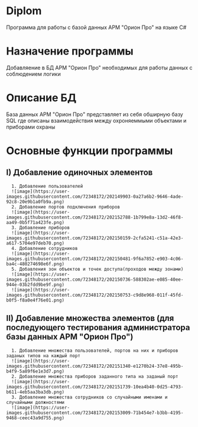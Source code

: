 # Diplom
Программа для работы с базой данных АРМ "Орион Про" на языке C# 


# Назначение программы
Добавляение в БД АРМ "Орион Про" необходимых для работы данных с соблюдением логики

# Описание БД 
База данных АРМ "Орион Про" представляет из себя обширную базу SQL где описаны взаимодействия между охроняеммыми объектами и приборами охраны

# Основные функции программы
## I) Добавление одиночных элементов
      1. Добавление пользователей 
      ![image](https://user-images.githubusercontent.com/72348172/202149903-0a27a6b2-9646-4ade-92c8-20e9b1a0fb9a.png)
      2. Добавление портов подключения приборов
      ![image](https://user-images.githubusercontent.com/72348172/202152788-1b799e8a-13d2-46f8-aa49-0b5f71a423fe.png)
      3. Добавление приборов
      ![image](https://user-images.githubusercontent.com/72348172/202150159-2cfa5241-c51a-42e3-a617-5704e97deb70.png)
      4. Добавление сотрудников 
      ![image](https://user-images.githubusercontent.com/72348172/202150481-9f6a7852-e903-4c06-ba4c-480274698e6f.png)
      5. Добавления зон объектов и точек доступа(проходов между зонами)
      ![image](https://user-images.githubusercontent.com/72348172/202150736-588302ae-e085-40ee-944e-03b2fdd9be9f.png)
      ![image](https://user-images.githubusercontent.com/72348172/202150753-c9d8e968-011f-45fd-b0f5-f8a0e4f76e01.png)
## II) Добавление множества элементов (для последующего тестирования администратора базы данных АРМ "Орион Про")
      1. Добавление множества пользователей, портов на них и приборов заданых типов на каждый порт
      ![image](https://user-images.githubusercontent.com/72348172/202151340-e1270b24-37e8-495b-b4f9-5a89f6e1e3d7.png)
      2. Добавление множества приборов заданного типа на заданый порт 
      ![image](https://user-images.githubusercontent.com/72348172/202151739-10ea4b40-0d25-4793-b611-4eb5aa3ba3db.png)
      3. Добавление множества сотрудников со случайными именами и случайными должностями
      ![image](https://user-images.githubusercontent.com/72348172/202153009-71b454e7-b3bb-4195-9468-ceec43a9d755.png)


